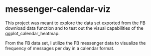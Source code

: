 # messenger-calendar-viz

This project was meant to explore the data set exported from the FB download data function and to test out the visual capabilities of the ggplot_calendar_heatmap. 

From the FB data set, I utilize the FB messenger data to visualize the frequency of messages per day in a calendar format. 